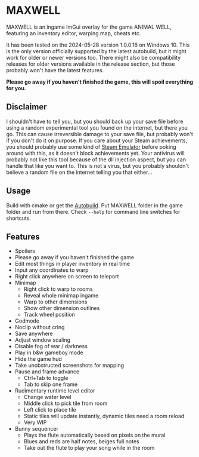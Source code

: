 # MAXWELL

MAXWELL is an ingame ImGui overlay for the game ANIMAL WELL, featuring an inventory editor, warping map, cheats etc.

It has been tested on the 2024-05-28 version 1.0.0.16 on Windows 10. This is the only version officially supported by the latest autobuild, but it might work for older or newer versions too. There might also be compatibility releases for older versions available in the release section, but those probably won't have the latest features.

**Please go away if you haven't finished the game, this will spoil everything for you.**

## Disclaimer

I shouldn't have to tell you, but you should back up your save file before using a random experimental tool you found on the internet, but there you go.
This can cause irreversible damage to your save file, but probably won't if you don't do it on purpose.
If you care about your Steam achievements, you should probably use some kind of [Steam Emulator](https://mr_goldberg.gitlab.io/goldberg_emulator/) before poking around with this, as it doesn't block achievements yet.
Your antivirus will probably not like this tool because of the dll injection aspect, but you can handle that like you want to.
This is not a virus, but you probably shouldn't believe a random file on the internet telling you that either...

## Usage

Build with cmake or get the [Autobuild](https://github.com/Dregu/maxwell/releases/tag/autobuild). Put MAXWELL folder in the game folder and run from there. Check `--help` for command line switches for shortcuts.

## Features

- Spoilers
- Please go away if you haven't finished the game
- Edit most things in player inventory in real time
- Input any coordinates to warp
- Right click anywhere on screen to teleport
- Minimap
  - Right click to warp to rooms
  - Reveal whole minimap ingame
  - Warp to other dimensions
  - Show other dimension outlines
  - Track wheel position
- Godmode
- Noclip without cring
- Save anywhere
- Adjust window scaling
- Disable fog of war / darkness
- Play in b&w gameboy mode
- Hide the game hud
- Take unobstructed screenshots for mapping
- Pause and frame advance
  - Ctrl+Tab to toggle
  - Tab to skip one frame
- Rudimentary runtime level editor
  - Change water level
  - Middle click to pick tile from room
  - Left click to place tile
  - Static tiles will update instantly, dynamic tiles need a room reload
  - Very WIP
- Bunny sequencer
  - Plays the flute automatically based on pixels on the mural
  - Blues and reds are half notes, beiges full notes
  - Take out the flute to play your song while in the room
